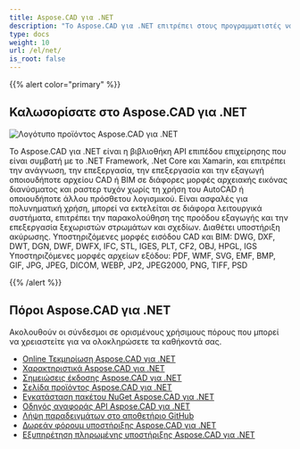 ```yaml
---
title: Aspose.CAD για .NET
description: "Το Aspose.CAD για .NET επιτρέπει στους προγραμματιστές να ανοίγουν, διαβάζουν και επεξεργάζονται αρχεία AutoCAD DWG, DXF, DWT και άλλες μορφές αρχείων CAD και BIM, όπως: DGN, DWF, DWFX, IFC, STL, IGES, PLT, CF2, OBJ, HPGL, IGS."
type: docs
weight: 10
url: /el/net/
is_root: false
---
```


{{% alert color="primary" %}}

## **Καλωσορίσατε στο Aspose.CAD για .NET**

![Λογότυπο προϊόντος Aspose.CAD για .NET](/_assets/home_1.png)

Το Aspose.CAD για .NET είναι η βιβλιοθήκη API επιπέδου επιχείρησης που είναι συμβατή με το .NET Framework, .Net Core και Xamarin, και επιτρέπει την ανάγνωση, την επεξεργασία, την επεξεργασία και την εξαγωγή οποιουδήποτε αρχείου CAD ή BIM σε διάφορες μορφές αρχειακής εικόνας διανύσματος και ραστερ τυχόν χωρίς τη χρήση του AutoCAD ή οποιουδήποτε άλλου πρόσθετου λογισμικού.
Είναι ασφαλές για πολυνηματική χρήση, μπορεί να εκτελείται σε διάφορα λειτουργικά συστήματα, επιτρέπει την παρακολούθηση της προόδου εξαγωγής και την επεξεργασία ξεχωριστών στρωμάτων και σχεδίων. Διαθέτει υποστήριξη ακύρωσης.
Υποστηριζόμενες μορφές εισόδου CAD και BIM: DWG, DXF, DWT, DGN, DWF, DWFX, IFC, STL, IGES, PLT, CF2, OBJ, HPGL, IGS
Υποστηριζόμενες μορφές αρχείων εξόδου: PDF, WMF, SVG, EMF, BMP, GIF, JPG, JPEG, DICOM, WEBP, JP2, JPEG2000, PNG, TIFF, PSD

{{% /alert %}}

## **Πόροι Aspose.CAD για .NET**

Ακολουθούν οι σύνδεσμοι σε ορισμένους χρήσιμους πόρους που μπορεί να χρειαστείτε για να ολοκληρώσετε τα καθήκοντά σας.

- [Online Τεκμηρίωση Aspose.CAD για .NET](/el/cad/net/)
- [Χαρακτηριστικά Aspose.CAD για .NET](/el/cad/net/features/)
- [Σημειώσεις έκδοσης Aspose.CAD για .NET](https://releases.aspose.com/cad/net/release-notes/)
- [Σελίδα προϊόντος Aspose.CAD για .NET](https://products.aspose.com/cad/net/)
- [Εγκατάσταση πακέτου NuGet Aspose.CAD για .NET](https://www.nuget.org/packages/Aspose.CAD/)
- [Οδηγός αναφοράς API Aspose.CAD για .NET](https://reference.aspose.com/cad/net)
- [Λήψη παραδειγμάτων στο αποθετήριο GitHub](https://github.com/aspose-cad/Aspose.CAD-for-.NET)
- [Δωρεάν φόρουμ υποστήριξης Aspose.CAD για .NET](https://forum.aspose.com/c/cad/19)
- [Εξυπηρέτηση πληρωμένης υποστήριξης Aspose.CAD για .NET](https://helpdesk.aspose.com/)
